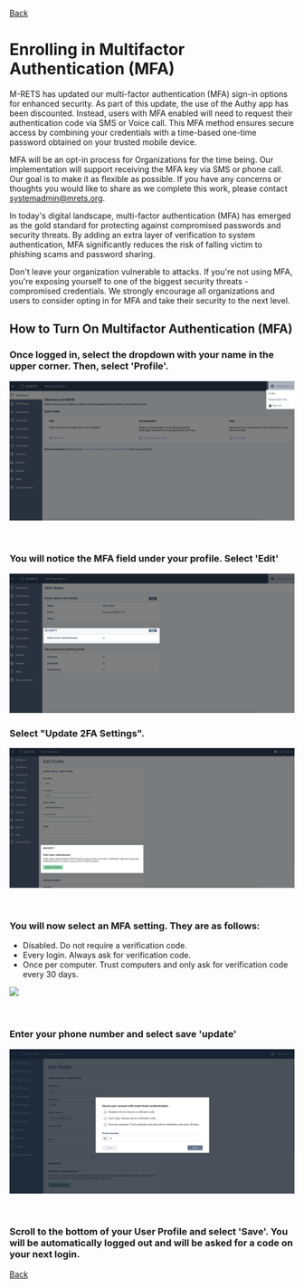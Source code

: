[Back](https://mrets.github.io/Help/index)

# Enrolling in Multifactor Authentication (MFA)

M-RETS has updated our multi-factor authentication (MFA) sign-in options for enhanced security. As part of this update, the use of the Authy app has been discounted. Instead, users with MFA enabled will need to request their authentication code via SMS or Voice call. This MFA method ensures secure access by combining your credentials with a time-based one-time password obtained on your trusted mobile device.

MFA will be an opt-in process for Organizations for the time being. Our implementation will support receiving the MFA key via SMS or phone call. Our goal is to make it as flexible as possible. If you have any concerns or thoughts you would like to share as we complete this work, please contact systemadmin@mrets.org.

In today's digital landscape, multi-factor authentication (MFA) has emerged as the gold standard for protecting against compromised passwords and security threats. By adding an extra layer of verification to system authentication, MFA significantly reduces the risk of falling victim to phishing scams and password sharing.

Don't leave your organization vulnerable to attacks. If you're not using MFA, you're exposing yourself to one of the biggest security threats - compromised credentials. We strongly encourage all organizations and users to consider opting in for MFA and take their security to the next level.

## How to Turn On Multifactor Authentication (MFA)

###  Once logged in, select the dropdown with your name in the upper corner. Then, select 'Profile'.

![](https://github.com/markmrets/photos/blob/aa046e508a023d00ad3fcb4f4f44bba215cb3799/New%20MFA%201.png?raw=true)

<br>

### You will notice the MFA field under your profile. Select 'Edit'

![](https://github.com/markmrets/photos/blob/aa046e508a023d00ad3fcb4f4f44bba215cb3799/New%20MFA%202.png?raw=true)

### Select "Update 2FA Settings". 

![](https://github.com/markmrets/photos/blob/aa046e508a023d00ad3fcb4f4f44bba215cb3799/New%20MFA%203.png?raw=true)

<br>

### You will now select an MFA setting. They are as follows: 

* Disabled. Do not require a verification code.
* Every login. Always ask for verification code.
* Once per computer. Trust computers and only ask for verification code every 30 days.

![](https://github.com/mrets/photos/blob/master/Screen%20Shot%202020-09-21%20at%201.28.52%20PM.png?raw=true)

<br>

### Enter your phone number and select save 'update'

![](https://github.com/markmrets/photos/blob/aa046e508a023d00ad3fcb4f4f44bba215cb3799/New%20MFA%204.png?raw=true)

<br>

### Scroll to the bottom of your User Profile and select 'Save'. You will be automatically logged out and will be asked for a code on your next login.

[Back](https://mrets.github.io/Help/index)
